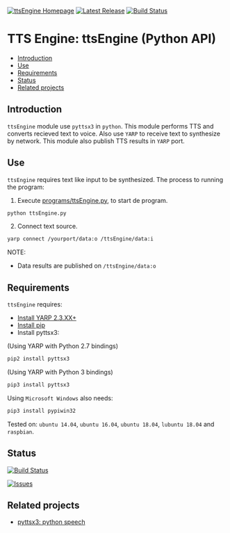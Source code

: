 [![ttsEngine Homepage](https://img.shields.io/badge/ttsEngine-develop-orange.svg)](https://github.com/davidvelascogarcia/ttsEngine/tree/develop/programs) [![Latest Release](https://img.shields.io/github/tag/davidvelascogarcia/ttsEngine.svg?label=Latest%20Release)](https://github.com/davidvelascogarcia/ttsEngine/tags) [![Build Status](https://travis-ci.org/davidvelascogarcia/ttsEngine.svg?branch=develop)](https://travis-ci.org/davidvelascogarcia/ttsEngine)

# TTS Engine: ttsEngine (Python API)

- [Introduction](#introduction)
- [Use](#use)
- [Requirements](#requirements)
- [Status](#status)
- [Related projects](#related-projects)


## Introduction

`ttsEngine` module use `pyttsx3` in `python`. This module performs TTS and converts recieved text to voice. Also use `YARP` to receive text to synthesize by network. This module also publish TTS results in `YARP` port.


## Use

`ttsEngine` requires text like input to be synthesized.
The process to running the program:

1. Execute [programs/ttsEngine.py](./programs), to start de program.
```python
python ttsEngine.py
```
2. Connect text source.
```bash
yarp connect /yourport/data:o /ttsEngine/data:i
```

NOTE:

- Data results are published on `/ttsEngine/data:o`

## Requirements

`ttsEngine` requires:

* [Install YARP 2.3.XX+](https://github.com/roboticslab-uc3m/installation-guides/blob/master/install-yarp.md)
* [Install pip](https://github.com/roboticslab-uc3m/installation-guides/blob/master/install-pip.md)
* Install pyttsx3:

(Using YARP with Python 2.7 bindings)
```bash
pip2 install pyttsx3
```

(Using YARP with Python 3 bindings)
```bash
pip3 install pyttsx3
```

Using `Microsoft Windows` also needs:
```bash
pip3 install pypiwin32
```

Tested on: `ubuntu 14.04`, `ubuntu 16.04`, `ubuntu 18.04`, `lubuntu 18.04` and `raspbian`.


## Status

[![Build Status](https://travis-ci.org/davidvelascogarcia/ttsEngine.svg?branch=develop)](https://travis-ci.org/davidvelascogarcia/ttsEngine)

[![Issues](https://img.shields.io/github/issues/davidvelascogarcia/ttsEngine.svg?label=Issues)](https://github.com/davidvelascogarcia/ttsEngine/issues)

## Related projects

* [pyttsx3: python speech](https://pypi.org/project/pyttsx3/)

